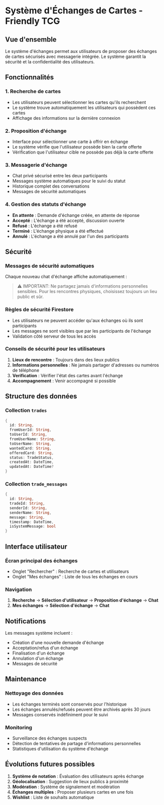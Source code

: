 # Système d'Échanges de Cartes - Friendly TCG

## Vue d'ensemble

Le système d'échanges permet aux utilisateurs de proposer des échanges de cartes sécurisés avec messagerie intégrée. Le système garantit la sécurité et la confidentialité des utilisateurs.

## Fonctionnalités

### 1. Recherche de cartes
- Les utilisateurs peuvent sélectionner les cartes qu'ils recherchent
- Le système trouve automatiquement les utilisateurs qui possèdent ces cartes
- Affichage des informations sur la dernière connexion

### 2. Proposition d'échange
- Interface pour sélectionner une carte à offrir en échange
- Le système vérifie que l'utilisateur possède bien la carte offerte
- Vérification que l'utilisateur cible ne possède pas déjà la carte offerte

### 3. Messagerie d'échange
- Chat privé sécurisé entre les deux participants
- Messages système automatiques pour le suivi du statut
- Historique complet des conversations
- Messages de sécurité automatiques

### 4. Gestion des statuts d'échange
- **En attente** : Demande d'échange créée, en attente de réponse
- **Accepté** : L'échange a été accepté, discussion ouverte
- **Refusé** : L'échange a été refusé
- **Terminé** : L'échange physique a été effectué
- **Annulé** : L'échange a été annulé par l'un des participants

## Sécurité

### Messages de sécurité automatiques
Chaque nouveau chat d'échange affiche automatiquement :
> ⚠️ IMPORTANT: Ne partagez jamais d'informations personnelles sensibles. Pour les rencontres physiques, choisissez toujours un lieu public et sûr.

### Règles de sécurité Firestore
- Les utilisateurs ne peuvent accéder qu'aux échanges où ils sont participants
- Les messages ne sont visibles que par les participants de l'échange
- Validation côté serveur de tous les accès

### Conseils de sécurité pour les utilisateurs
1. **Lieux de rencontre** : Toujours dans des lieux publics
2. **Informations personnelles** : Ne jamais partager d'adresses ou numéros de téléphone
3. **Verification** : Vérifier l'état des cartes avant l'échange
4. **Accompagnement** : Venir accompagné si possible

## Structure des données

### Collection `trades`
```dart
{
  id: String,
  fromUserId: String,
  toUserId: String,
  fromUserName: String,
  toUserName: String,
  wantedCard: String,
  offeredCard: String,
  status: TradeStatus,
  createdAt: DateTime,
  updatedAt: DateTime?
}
```

### Collection `trade_messages`
```dart
{
  id: String,
  tradeId: String,
  senderId: String,
  senderName: String,
  message: String,
  timestamp: DateTime,
  isSystemMessage: bool
}
```

## Interface utilisateur

### Écran principal des échanges
- Onglet "Rechercher" : Recherche de cartes et utilisateurs
- Onglet "Mes échanges" : Liste de tous les échanges en cours

### Navigation
1. **Recherche** → **Sélection d'utilisateur** → **Proposition d'échange** → **Chat**
2. **Mes échanges** → **Sélection d'échange** → **Chat**

## Notifications

Les messages système incluent :
- Création d'une nouvelle demande d'échange
- Acceptation/refus d'un échange
- Finalisation d'un échange
- Annulation d'un échange
- Messages de sécurité

## Maintenance

### Nettoyage des données
- Les échanges terminés sont conservés pour l'historique
- Les échanges annulés/refusés peuvent être archivés après 30 jours
- Messages conservés indéfiniment pour le suivi

### Monitoring
- Surveillance des échanges suspects
- Détection de tentatives de partage d'informations personnelles
- Statistiques d'utilisation du système d'échange

## Évolutions futures possibles

1. **Système de notation** : Évaluation des utilisateurs après échange
2. **Géolocalisation** : Suggestion de lieux publics à proximité
3. **Modération** : Système de signalement et modération
4. **Échanges multiples** : Proposer plusieurs cartes en une fois
5. **Wishlist** : Liste de souhaits automatique

